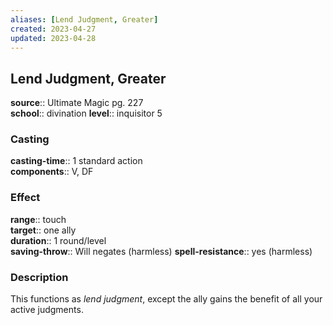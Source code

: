 ```yaml
---
aliases: [Lend Judgment, Greater]
created: 2023-04-27
updated: 2023-04-28
---
```


## Lend Judgment, Greater

**source**:: Ultimate Magic pg. 227  
**school**:: divination
**level**:: inquisitor 5

### Casting

**casting-time**:: 1 standard action  
**components**:: V, DF

### Effect

**range**:: touch  
**target**:: one ally  
**duration**:: 1 round/level  
**saving-throw**:: Will negates (harmless)
**spell-resistance**:: yes (harmless)

### Description

This functions as *lend judgment*, except the ally gains the benefit of all your active judgments.
